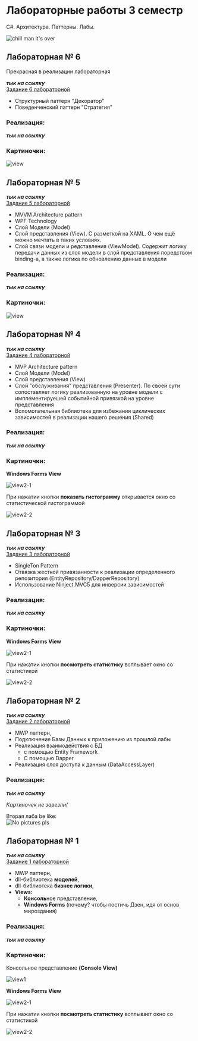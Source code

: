 # Лабораторные работы 3 семестр

C#. Архитектура. Паттерны. Лабы.

![chill man it's over](https://media0.giphy.com/media/d7nKqB3eqrq0IJRjnV/giphy.gif?cid=ecf05e476bv8o2m2arijdu41i12unfuj7hp5yx0vl5k5zd2q&rid=giphy.gif&ct=g)

<!-- ------------------------------------------ -->

## Лабораторная № 6

Прекрасная в реализации лабораторная 

***тык на ссылку***  
[Задание 6 лабораторной](Assets/6.pdf)

+ Структурный паттерн "Декоратор"
+ Поведенченский паттерн "Стратегия"

### Реализация:  

***тык на ссылку***  

[//]: # ([Реализация 6 лабораторной]&#40;https://github.com/daniilboyarinkov/labworks-3-semester/tree/6-decorator-strategy-patterns&#41;)

### Картиночки:

![view](Assets/6/1.jpg)

<!-- ------------------------------------------ -->

## Лабораторная № 5

***тык на ссылку***  
[Задание 5 лабораторной](Assets/5.pdf)

+ MVVM Architecture pattern
+ WPF Technology
+ Слой Модели (Model)
+ Слой представления (View). С разметкой на XAML. О чем ещё можно мечтать в таких условиях.
+ Слой связи модели и редставления (ViewModel). Содержит логику передачи данных из слоя модели в слой представления поредством binding-а, а также логика по обновлению данных в модели

### Реализация:  

***тык на ссылку***  

[//]: # ([Реализация 5 лабораторной]&#40;https://github.com/daniilboyarinkov/labworks-3-semester/tree/5-mvvm-pattern&#41;)

### Картиночки:

![view](Assets/5/1.jpg)

<!-- ------------------------------------------ -->

## Лабораторная № 4

***тык на ссылку***  
[Задание 4 лабораторной](Assets/4.pdf)

+ MVP Architecture pattern
+ Слой Модели (Model)
+ Слой представления (View)
+ Слой "обслуживания" представления (Presenter). По своей сути сопоставляет логику реализованную на уровне модели с имплементируешей событийной привязкой на уровне представления
+ Вспомогательная библиотека для избежания циклических зависимостей в реализации нашего решения (Shared)

### Реализация:  

***тык на ссылку***  

[//]: # ([Реализация 4 лабораторной]&#40;https://github.com/daniilboyarinkov/labworks-3-semester/tree/4-mvp-pattern-realisation&#41;)

### Картиночки:

**Windows Forms View**

![view2-1](Assets/4/4-1.jpg)

При нажатии кнопки **показать гистограмму** открывается окно со статистической гистограммой

![view2-2](Assets/4/4-2.jpg)

<!-- ------------------------------------------ -->

## Лабораторная № 3

***тык на ссылку***  
[Задание 3 лабораторной](Assets/3.pdf)

+ SingleTon Pattern 
+ Отвязка жесткой привязанности к реализации определенного репозитория (EntityRepository/DapperRepository)
+ Использование Ninject.MVC5 для инверсии зависимостей

### Реализация:

***тык на ссылку***  

[//]: # ([Реализация 3 лабораторной]&#40;https://github.com/daniilboyarinkov/labworks-3-semester/tree/3-labwork&#41;)

### Картиночки:

**Windows Forms View**

![view2-1](Assets/3/3-1.jpg)

При нажатии кнопки **посмотреть статистику** всплывает окно со статистикой

![view2-2](Assets/3/3-2.jpg)

<!-- ------------------------------------------ -->

## Лабораторная № 2

***тык на ссылку***  
[Задание 2 лабораторной](Assets/2.pdf)

+ MWP паттерн,
+ Подключение Базы Данных к приложению из прошлой лабы
+ Реализация взаимодействия с БД
  + с помощью Entity Framework
  + С помощью Dapper
+ Реализация слоя доступа к данным (DataAccessLayer)

### Реализация:

***тык на ссылку***  

[//]: # ([Реализация 2 лабораторной]&#40;https://github.com/daniilboyarinkov/labworks-3-semester/tree/2-mvp-database&#41;)

*Картиночек не завезли(*

Вторая лаба be like:  
![No pictures pls](https://media3.giphy.com/media/NicgF4MDJXTMeJH3c9/giphy.gif?cid=ecf05e47pgfgpwrg81nzylmvevopuelgeo2qx7lyi9x2e1cu&rid=giphy.gif&ct=g)

<!-- ------------------------------------------ -->

## Лабораторная № 1

***тык на ссылку***  
[Задание 1 лабораторной](Assets/1.pdf)

+ MWP паттерн,  
+ dll-библиотека **моделей**,  
+ dll-библиотека **бизнес логики**,  
+ **Views:**  
  - **Консоль**ное представление,
  - **Windows Forms** (почему? чтобы постичь Дзен, идя от основ мироздания)

### Реализация:

***тык на ссылку***  

[//]: # ([Реализация 1 лабораторной]&#40;https://github.com/daniilboyarinkov/labworks-3-semester/tree/1-mvp-pattern&#41;)

### Картиночки:

Консольное представление **(Console View)**

![view1](Assets/1/view1.jpg)

**Windows Forms View**

![view2-1](Assets/1/view2-1.jpg)

При нажатии кнопки **посмотреть статистику** всплывает окно со статистикой

![view2-2](Assets/1/view2-2.jpg)

